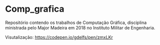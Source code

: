 # Comp_grafica
Repositório contendo os trabalhos de Computação Gráfica, disciplina ministrada pelo Major Madeira em 2018 no Instituto Militar de Engenharia.

Visutalização: https://codepen.io/gdelfs/pen/zmxLKr
